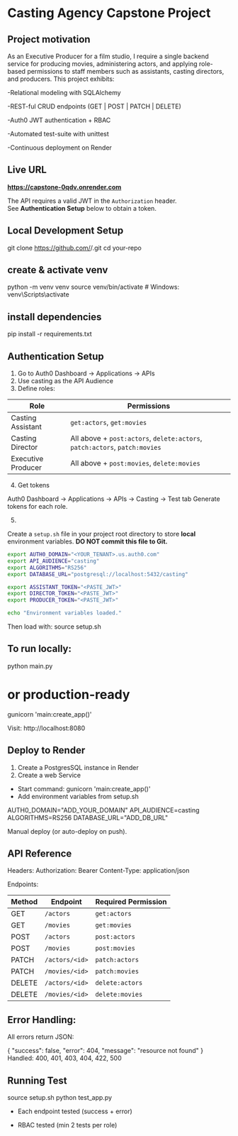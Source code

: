 # Casting Agency Capstone Project

## Project motivation

As an Executive Producer for a film studio, I require a single backend service for producing movies, administering actors, and applying role-based permissions to staff members such as assistants, casting directors, and producers.
This project exhibits:

-Relational modeling with SQLAlchemy

-REST-ful CRUD endpoints (GET | POST | PATCH | DELETE)

-Auth0 JWT authentication + RBAC

-Automated test-suite with unittest

-Continuous deployment on Render

## Live URL

**https://capstone-0qdv.onrender.com**

The API requires a valid JWT in the `Authorization` header.  
See **Authentication Setup** below to obtain a token.

## Local Development Setup
git clone https://github.com/<your-username>/<your-repo>.git
cd your-repo

## create & activate venv
python -m venv venv
source venv/bin/activate        # Windows: venv\Scripts\activate

## install dependencies
pip install -r requirements.txt


## Authentication Setup

1. Go to Auth0 Dashboard → Applications → APIs
2. Use casting as the API Audience
3. Define roles:

| **Role**             | **Permissions**                                                                 |
|----------------------|----------------------------------------------------------------------------------|
| Casting Assistant     | `get:actors`, `get:movies`                                                      |
| Casting Director      | All above + `post:actors`, `delete:actors`, `patch:actors`, `patch:movies`     |
| Executive Producer    | All above + `post:movies`, `delete:movies`    

4. Get tokens

Auth0 Dashboard → Applications → APIs → Casting → Test tab
Generate tokens for each role.

5. 
Create a `setup.sh` file in your project root directory to store **local** environment variables. **DO NOT commit this file to Git.**

```bash
export AUTH0_DOMAIN="<YOUR_TENANT>.us.auth0.com"
export API_AUDIENCE="casting"
export ALGORITHMS="RS256"
export DATABASE_URL="postgresql://localhost:5432/casting"

export ASSISTANT_TOKEN="<PASTE_JWT>"
export DIRECTOR_TOKEN="<PASTE_JWT>"
export PRODUCER_TOKEN="<PASTE_JWT>"

echo "Environment variables loaded."
```

Then load with:
source setup.sh

## To run locally:

python main.py
# or production-ready
gunicorn 'main:create_app()'

Visit: http://localhost:8080

## Deploy to Render

1. Create a PostgresSQL instance in Render
2. Create a web Service 
 * Start command: gunicorn 'main:create_app()'
 * Add environment variables from setup.sh

AUTH0_DOMAIN="ADD_YOUR_DOMAIN"
API_AUDIENCE=casting
ALGORITHMS=RS256
DATABASE_URL="ADD_DB_URL"

Manual deploy (or auto-deploy on push).

 ## API Reference

Headers:
Authorization: Bearer <JWT>
Content-Type: application/json

Endpoints:

| Method | Endpoint         | Required Permission   |
|--------|------------------|------------------------|
| GET    | `/actors`        | `get:actors`          |
| GET    | `/movies`        | `get:movies`          |
| POST   | `/actors`        | `post:actors`         |
| POST   | `/movies`        | `post:movies`         |
| PATCH  | `/actors/<id>`   | `patch:actors`        |
| PATCH  | `/movies/<id>`   | `patch:movies`        |
| DELETE | `/actors/<id>`   | `delete:actors`       |
| DELETE | `/movies/<id>`   | `delete:movies`       |

## Error Handling:

All errors return JSON:

{
  "success": false,
  "error": 404,
  "message": "resource not found"
}
Handled: 400, 401, 403, 404, 422, 500

## Running Test

source setup.sh
python test_app.py

* Each endpoint tested (success + error)

* RBAC tested (min 2 tests per role)
